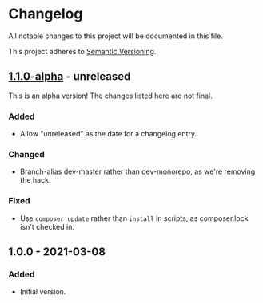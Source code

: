# Changelog
All notable changes to this project will be documented in this file.

This project adheres to [Semantic Versioning](https://semver.org/spec/v2.0.0.html).

## [1.1.0-alpha] - unreleased

This is an alpha version! The changes listed here are not final.

### Added
- Allow "unreleased" as the date for a changelog entry.

### Changed
- Branch-alias dev-master rather than dev-monorepo, as we're removing the hack.

### Fixed
- Use `composer update` rather than `install` in scripts, as composer.lock isn't checked in.

## 1.0.0 - 2021-03-08
### Added
- Initial version.

[1.1.0-alpha]: https://github.com/Automattic/jetpack-changelogger/compare/1.0.0...1.1.0-alpha
